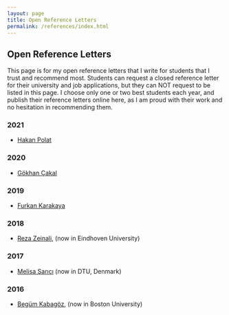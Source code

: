 ```yaml
---
layout: page
title: Open Reference Letters
permalink: /references/index.html
---
```


## Open Reference Letters

This page is for my open reference letters that I write for students that I trust and recommend most. Students can request a closed reference letter for their university and job applications, but they can NOT request to be listed in this page. I choose only one or two best students each year, and publish their reference letters online here, as I am proud with their work and no hesitation in recommending them.

### 2021
* [Hakan Polat](/references/hakan)

### 2020
* [Gökhan Çakal](/references/gokhan)

### 2019
* [Furkan Karakaya](/references/furkan)

### 2018
* [Reza Zeinali](/references/reza), (now in Eindhoven University)

### 2017
* [Melisa Sarıcı](/references/melisa) (now in DTU, Denmark)

### 2016

* [Begüm Kabagöz](/references/begum), (now in Boston University)
